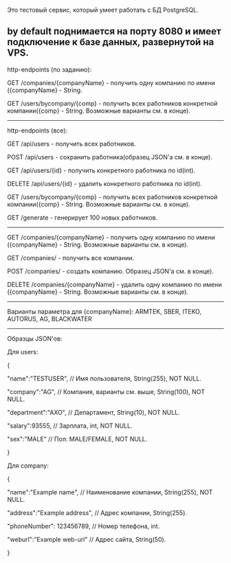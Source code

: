 


Это тестовый сервис, который умеет работать с БД PostgreSQL.

by default поднимается на порту 8080 и имеет подключение к базе данных,
развернутой на VPS. 
----------------------------------------------------------------------
http-endpoints (по заданию):

GET /companies/{companyName} - получить одну компанию по имени ({companyName} - String.

GET /users/bycompany/{comp} - получить всех работников конкретной компании({comp} - String. Возможные варианты см. в конце).

----------------------------------------------------------------------

http-endpoints (все):

GET /api/users - получить всех работников.

POST /api/users - сохранить работника(образец JSON'a см. в конце).

GET /api/users/{id} - получить конкретного работника по id(int).

DELETE /api/users/{id} - удалить конкретного работника по id(int).

GET /users/bycompany/{comp} - получить всех работников конкретной компании({comp} - String. Возможные варианты см. в конце).

GET /generate - генерирует 100 новых работников.

----------------------------------------------------------------------

GET /companies/{companyName} - получить одну компанию по имени ({companyName} - String. Возможные варианты см. в конце).

GET /companies/ - получить все компании.

POST /companies/ - создать компанию. Образец JSON'a см. в конце).

DELETE /companies/{companyName} - удалить одну компанию по имени ({companyName} - String. Возможные варианты см. в конце).

----------------------------------------------------------------------

Варианты параметра для {companyName}:
ARMTEK, SBER, ITEKO, AUTORUS, AG, BLACKWATER

----------------------------------------------------------------------

Образцы JSON'ов:

Для users:

{

"name":"TESTUSER",  // Имя пользователя, String(255), NOT NULL.

"company":"AG",     // Компания, варианты см. выше, String(100), NOT NULL.

"department":"AXO", // Департамент, String(10), NOT NULL.

"salary":93555,     // Зарплата, int, NOT NULL.

"sex":"MALE"        // Пол: MALE/FEMALE, NOT NULL.

}


Для company:

{

"name":"Example name",                // Наименование компании, String(255), NOT NULL.

"address":"Example address",          // Адрес компании, String(255).

"phoneNumber": 123456789,             // Номер телефона, int.

"weburl":"Example web-url"            // Адрес сайта, String(50).

}
